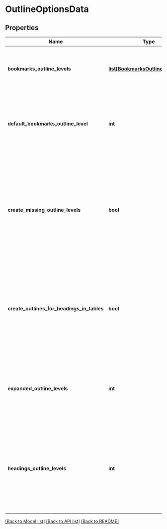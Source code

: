 # OutlineOptionsData

## Properties
Name | Type | Description | Notes
------------ | ------------- | ------------- | -------------
**bookmarks_outline_levels** | [**list[BookmarksOutlineLevelData]**](BookmarksOutlineLevelData.md) | Gets or sets allows to specify individual bookmarks outline level. | [optional] 
**default_bookmarks_outline_level** | **int** | Gets or sets specifies the default level in the document outline at which to display Word bookmarks. | [optional] 
**create_missing_outline_levels** | **bool** | Gets or sets a value determining whether or not to create missing outline levels     when the document is exported.     Default value for this property is false. | [optional] 
**create_outlines_for_headings_in_tables** | **bool** | Gets or sets specifies whether or not to create outlines for headings (paragraphs formatted     with the Heading styles) inside tables. | [optional] 
**expanded_outline_levels** | **int** | Gets or sets specifies how many levels in the document outline to show expanded when the file is viewed. | [optional] 
**headings_outline_levels** | **int** | Gets or sets specifies how many levels of headings (paragraphs formatted with the Heading styles) to include in the document outline. | [optional] 

[[Back to Model list]](../README.md#documentation-for-models) [[Back to API list]](../README.md#documentation-for-api-endpoints) [[Back to README]](../README.md)

